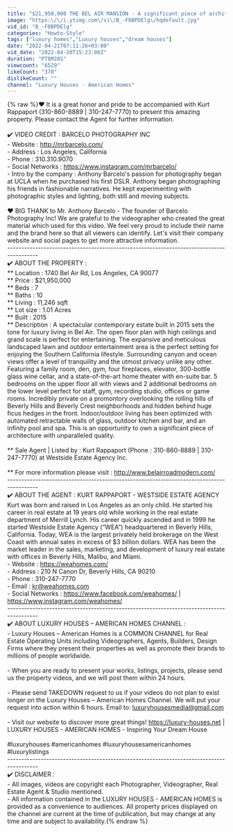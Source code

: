 ```yaml
---
title: "$21,950,000 THE BEL AIR MANSION - A significant piece of architecture with unparalleled quality"
image: "https:\/\/i.ytimg.com\/vi\/B_-F0BPDElg\/hqdefault.jpg"
vid_id: "B_-F0BPDElg"
categories: "Howto-Style"
tags: ["luxury homes","Luxury houses","dream houses"]
date: "2022-04-21T07:11:26+03:00"
vid_date: "2022-04-20T15:23:06Z"
duration: "PT8M28S"
viewcount: "6529"
likeCount: "370"
dislikeCount: ""
channel: "Luxury Houses - American Homes"
---
```

{% raw %}❤️ It is a great honor and pride to be accompanied with Kurt Rappaport (310-860-8889 | 310-247-7770) to present this amazing property. Please contact the Agent for further information.<br /><br />✔️ VIDEO CREDIT : BARCELO PHOTOGRAPHY INC<br />- Website : <a rel="nofollow" target="blank" href="http://mrbarcelo.com/">http://mrbarcelo.com/</a><br />- Address : Los Angeles, California<br />- Phone : 310.310.9070<br />- Social Networks : <a rel="nofollow" target="blank" href="https://www.instagram.com/mrbarcelo/">https://www.instagram.com/mrbarcelo/</a><br />- Intro by the company : Anthony Barcelo's passion for photography began at UCLA when he purchased his first DSLR. Anthony began photographing his friends in fashionable narratives. He kept experimenting with photographic styles and lighting, both still and moving subjects.<br /><br />❤️ BIG THANK to Mr. Anthony Barcelo - The founder of Barcelo Photography Inc! We are grateful to the videographer who created the great material which used for this video. We feel very proud to include their name and the brand here so that all viewers can identify. Let's visit their company website and social pages to get more attractive information.<br />-----------------------------------------------------------------------------------------<br />✔️ ABOUT THE PROPERTY : <br />** Location : 1740 Bel Air Rd, Los Angeles, CA 90077<br />** Price : $21,950,000<br />** Beds : 7<br />** Baths : 10<br />** Living : 11,246 sqft<br />** Lot size : 1.01 Acres<br />** Built : 2015<br />** Description : A spectacular contemporary estate built in 2015 sets the tone for luxury living in Bel Air. The open floor plan with high ceilings and grand scale is perfect for entertaining. The expansive and meticulous landscaped lawn and outdoor entertainment area is the perfect setting for enjoying the Southern California lifestyle. Surrounding canyon and ocean views offer a level of tranquility and the utmost privacy unlike any other. Featuring a family room, den, gym, four fireplaces, elevator, 300-bottle glass wine cellar, and a state-of-the-art home theater with en-suite bar. 5 bedrooms on the upper floor all with views and 2 additional bedrooms on the lower level perfect for staff, gym, recording studio, offices or game rooms.  Incredibly private on a promontory overlooking the rolling hills of Beverly Hills and Beverly Crest neighborhoods and hidden behind huge ficus hedges in the front. Indoor/outdoor living has been optimized with automated retractable walls of glass, outdoor kitchen and bar, and an infinity pool and spa. This is an opportunity to own a significant piece of architecture with unparalleled quality.<br /><br />** Sale Agent | Listed by : Kurt Rappaport (Phone : 310-860-8889 | 310-247-7770) at Westside Estate Agency Inc.<br /><br />** For more information please visit : <a rel="nofollow" target="blank" href="http://www.belairroadmodern.com/">http://www.belairroadmodern.com/</a><br />----------------------------------------------------------------------------------------- <br />✔️ ABOUT THE AGENT : KURT RAPPAPORT - WESTSIDE ESTATE AGENCY<br />Kurt was born and raised in Los Angeles as an only child. He started his career in real estate at 19 years old while working in the real estate department of Merrill Lynch. His career quickly ascended and in 1999 he started Westside Estate Agency (“WEA”) headquartered in Beverly Hills, California.  Today, WEA is the largest privately held brokerage on the West Coast with annual sales in excess of $3 billion dollars. WEA has been the market leader in the sales, marketing, and development of luxury real estate with offices in Beverly Hills, Malibu, and Miami.<br />- Website : <a rel="nofollow" target="blank" href="https://weahomes.com/">https://weahomes.com/</a><br />- Address : 210 N Canon Dr, Beverly Hills, CA 90210<br />- Phone : 310-247-7770<br />- Email : kr@weahomes.com<br />- Social Networks : <a rel="nofollow" target="blank" href="https://www.facebook.com/weahomes/">https://www.facebook.com/weahomes/</a> | <a rel="nofollow" target="blank" href="https://www.instagram.com/weahomes/">https://www.instagram.com/weahomes/</a><br />----------------------------------------------------------------------------------------- <br />✔️ ABOUT LUXURY HOUSES – AMERICAN HOMES CHANNEL : <br />- Luxury Houses – American Homes is a COMMON CHANNEL for Real Estate Operating Units including Videographers, Agents, Builders, Design Firms where they present their properties as well as promote their brands to millions of people worldwide.<br /><br />- When you are ready to present your works, listings, projects, please send us the property videos, and we will post them within 24 hours.<br /><br />- Please send TAKEDOWN request to us if your videos do not plan to exist longer on the Luxury Houses – American Homes Channel. We will put your request into action within 6 hours. Email to: luxuryhousesmedia@gmail.com<br /><br />- Visit our website to discover more great things! <a rel="nofollow" target="blank" href="https://luxury-houses.net">https://luxury-houses.net</a> | LUXURY HOUSES - AMERICAN HOMES - Inspiring Your Dream House <br /><br />#luxuryhouses #americanhomes #luxuryhousesamericanhomes #luxurylistings<br />-----------------------------------------------------------------------------------------<br />✔️ DISCLAIMER :<br />- All images, videos are copyright each Photographer, Videographer, Real Estate Agent &amp; Studio mentioned. <br />- All information contained in the LUXURY HOUSES - AMERICAN HOMES is provided as a convenience to audiences. All property prices displayed on the channel are current at the time of publication, but may change at any time and are subject to availability.{% endraw %}
